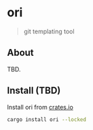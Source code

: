 # **ori**
> git templating tool

## About
TBD.

## Install (TBD)
Install ori from [crates.io](https://crates.io/crates/ori)

```bash
cargo install ori --locked
```